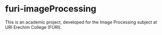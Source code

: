 # furi-imageProcessing
This is an academic project, developed for the Image Processing subject at URI Erechim College (FURI).
